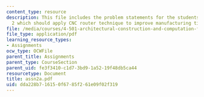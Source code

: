 ```yaml
---
content_type: resource
description: This file includes the problem statements for the students for assignment
  2 which should apply CNC router technique to improve manufacturing time.
file: /media/courses/4-501-architectural-construction-and-computation-fall-2005/dda228b716150f6785f261e09f02f319_assn2a.pdf
file_type: application/pdf
learning_resource_types:
- Assignments
ocw_type: OCWFile
parent_title: Assignments
parent_type: CourseSection
parent_uid: fe3f3410-c1d7-3bd9-1a52-19f48db5ca44
resourcetype: Document
title: assn2a.pdf
uid: dda228b7-1615-0f67-85f2-61e09f02f319
---
```

